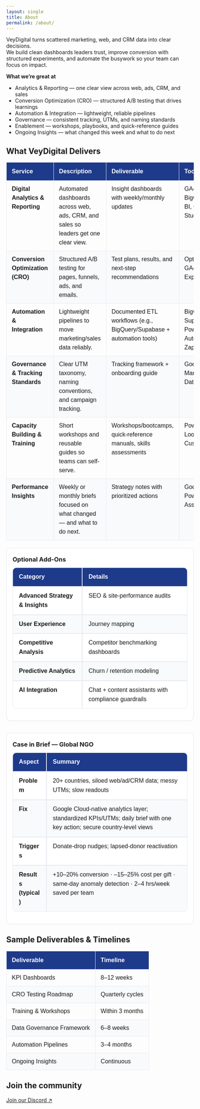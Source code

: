 ```yaml
---
layout: single
title: About
permalink: /about/
---
```


VeyDigital turns scattered marketing, web, and CRM data into clear decisions.  
We build clean dashboards leaders trust, improve conversion with structured experiments, and automate the busywork so your team can focus on impact.

**What we’re great at**
- Analytics & Reporting — one clear view across web, ads, CRM, and sales  
- Conversion Optimization (CRO) — structured A/B testing that drives learnings  
- Automation & Integration — lightweight, reliable pipelines  
- Governance — consistent tracking, UTMs, and naming standards  
- Enablement — workshops, playbooks, and quick-reference guides  
- Ongoing Insights — what changed this week and what to do next

<h2 class="vd-wide-title">What VeyDigital Delivers</h2>

<style>
  /* ---------------- Base table style (page-scoped) ---------------- */
  table.vd-plain {
    font-family: Arial, Helvetica, sans-serif;
    border-collapse: collapse;
    width: 100%;
    table-layout: auto;             /* natural sizing (no scroll) */
    margin: 0 0 1.25rem 0;
  }
  table.vd-plain td,
  table.vd-plain th {
    border: 1px solid #e6e9ef;
    padding: 10px 14px;
    vertical-align: top;
    white-space: normal;
    word-break: normal;
    hyphens: auto;
    line-height: 1.5;
  }
  table.vd-plain tr:nth-child(even) { background-color: #f8fafc; }
  table.vd-plain tr:hover { background-color: #f1f5fb; }
  table.vd-plain th {
    padding-top: 12px;
    padding-bottom: 12px;
    text-align: left;
    background-color: #1E3A8A;      /* VeyDigital deep blue */
    color: #fff;
    font-weight: 700;
  }

  /* Keep the H1 "About" in the normal content column (no centering/transform) */
  .page__title {
    text-align: left;
    position: static;
    transform: none;
    width: auto;
    max-width: none;
    margin-left: 0;
    margin-right: 0;
  }

  /* ---------- Widen ONLY the Deliverables table + match its section title ---------- */
  @media (min-width: 1024px) {
    table.vd-delivers-wide {
      position: relative;
      left: 50%;
      transform: translateX(-50%);
      width: min(1400px, 96vw);
      max-width: 1400px;
    }
    .vd-wide-title {
      text-align: left;
      position: relative;
      left: 50%;
      transform: translateX(-50%);
      width: min(1400px, 96vw);
      max-width: 1400px;
      margin: 0 0 .75rem 0;
    }
  }

  /* ---------------- Two-up grid for Optional Add-Ons + Case in Brief ---------------- */
  .vd-two-up {
    display: grid;
    grid-template-columns: 1fr;
    gap: 2rem;                    /* more breathing room between columns */
    align-items: start;
    margin-top: .5rem;
    margin-bottom: 1.25rem;
  }
  @media (min-width: 1024px) {
    .vd-two-up { grid-template-columns: minmax(0,1fr) minmax(0,1fr); }
  }
  .vd-two-up > * { min-width: 0; }         /* let tables shrink to fit side-by-side */
  .vd-two-up h3 { margin: 0 0 .75rem 0; }

  /* Card styling around each column for a professional look */
  .vd-two-up .vd-col {
    background: #fff;
    border: 1px solid #e6e9ef;
    border-radius: 12px;
    padding: 1rem 1rem .75rem;
    box-shadow: 0 1px 2px rgba(16,24,40,.04);
  }

  /* Fine-tune table spacing inside cards */
  .vd-two-up .vd-col table.vd-plain {
    width: 100%;
    border-collapse: separate;
    border-spacing: 0;
  }
  .vd-two-up .vd-col table.vd-plain th,
  .vd-two-up .vd-col table.vd-plain td {
    padding: 12px 16px;           /* nicer density for side tables */
    border-color: #e6e9ef;
    line-height: 1.55;
  }
  .vd-two-up .vd-col table.vd-plain thead th {
    background: #1E3A8A;
    color: #fff;
    font-weight: 700;
  }
  .vd-two-up .vd-col table.vd-plain tbody tr:nth-child(even) td { background: #f8fafc; }
  .vd-two-up .vd-col table.vd-plain tbody tr:hover td { background: #f1f5fb; }

  /* Rounded corners */
  .vd-two-up .vd-col table.vd-plain thead th:first-child { border-top-left-radius: 10px; }
  .vd-two-up .vd-col table.vd-plain thead th:last-child  { border-top-right-radius: 10px; }
  .vd-two-up .vd-col table.vd-plain tbody tr:last-child td:first-child { border-bottom-left-radius: 10px; }
  .vd-two-up .vd-col table.vd-plain tbody tr:last-child td:last-child  { border-bottom-right-radius: 10px; }

  /* Column width balance (desktop) */
  @media (min-width: 1024px) {
    /* Optional Add-Ons: label/content */
    .vd-two-up .vd-col:first-child table.vd-plain thead th:nth-child(1),
    .vd-two-up .vd-col:first-child table.vd-plain tbody td:nth-child(1) { width: 42%; }
    .vd-two-up .vd-col:first-child table.vd-plain thead th:nth-child(2),
    .vd-two-up .vd-col:first-child table.vd-plain tbody td:nth-child(2) { width: 58%; }

    /* Case in Brief: aspect/summary */
    .vd-two-up .vd-col:last-child table.vd-plain thead th:nth-child(1),
    .vd-two-up .vd-col:last-child table.vd-plain tbody td:nth-child(1) { width: 28%; }
    .vd-two-up .vd-col:last-child table.vd-plain thead th:nth-child(2),
    .vd-two-up .vd-col:last-child table.vd-plain tbody td:nth-child(2) { width: 72%; }
  }

  /* === FIX: Wide wrapper + clean 2-col grid (no width fighting) === */

/* Align this section to the same wide width as the Deliverables table */
.vd-wide {
  width: 100%;
  margin: 0 auto;
}
@media (min-width: 1024px) {
  .vd-wide {
    width: min(1400px, 96vw);
    max-width: 1400px;
  }
}

/* Two uniform columns with ample gap; stacks on mobile */
.vd-two-up {
  display: grid;
  grid-template-columns: 1fr;      /* mobile */
  gap: 2rem;                       /* comfortable spacing */
  align-items: start;
}
@media (min-width: 1024px) {
  .vd-two-up { grid-template-columns: repeat(2, minmax(0, 1fr)); }
}

/* Card look without shrinking content */
.vd-two-up .vd-col {
  background: #fff;
  border: 1px solid #e6e9ef;
  border-radius: 12px;
  padding: 1rem 1rem .75rem;
  box-shadow: 0 1px 2px rgba(16,24,40,.04);
  min-width: 0;                    /* let tables shrink inside columns */
}
.vd-two-up .vd-col h3 { margin: .25rem 0 .75rem; }

/* Tables inside the cards */
.vd-two-up .vd-col table.vd-plain {
  width: 100%;
  border-collapse: separate;
  border-spacing: 0;
}

/* Professional padding + readable line-height */
.vd-two-up .vd-col table.vd-plain th,
.vd-two-up .vd-col table.vd-plain td {
  padding: 12px 16px;
  line-height: 1.55;
  border-color: #e6e9ef;
  width: auto !important;          /* override any previous width rules */
}

/* Keep your brand header */
.vd-two-up .vd-col table.vd-plain thead th {
  background: #1E3A8A;
  color: #fff;
  font-weight: 700;
}

/* Gentle zebra + hover */
.vd-two-up .vd-col table.vd-plain tbody tr:nth-child(even) td { background: #f8fafc; }
.vd-two-up .vd-col table.vd-plain tbody tr:hover td { background: #f1f5fb; }

/* Rounded corners */
.vd-two-up .vd-col table.vd-plain thead th:first-child { border-top-left-radius: 10px; }
.vd-two-up .vd-col table.vd-plain thead th:last-child  { border-top-right-radius: 10px; }
.vd-two-up .vd-col table.vd-plain tbody tr:last-child td:first-child { border-bottom-left-radius: 10px; }
.vd-two-up .vd-col table.vd-plain tbody tr:last-child td:last-child  { border-bottom-right-radius: 10px; }
/* === FINAL ALIGNMENT FIX: two cards same width + same height === */

/* Make the two-up section use the same wide width as the big table */
.vd-wide {
  width: 100%;
  margin: 0 auto;
}
@media (min-width: 1024px) {
  .vd-wide { width: min(1400px, 96vw); max-width: 1400px; }
}

/* Two equal columns; cards stretch to the same height */
.vd-two-up {
  display: grid;
  grid-template-columns: 1fr;                 /* mobile */
  gap: 2rem;
  align-items: stretch;                       /* stretch items to equal row height */
}
@media (min-width: 1024px) {
  .vd-two-up { grid-template-columns: repeat(2, minmax(0, 1fr)); }
}

/* Cards fill the track height; content flows nicely */
.vd-two-up .vd-col {
  display: flex;
  flex-direction: column;
  height: 100%;
  box-sizing: border-box;
  background: #fff;
  border: 1px solid #e6e9ef;
  border-radius: 12px;
  padding: 1rem 1rem .75rem;
  box-shadow: 0 1px 2px rgba(16,24,40,.04);
  min-width: 0;                                /* prevent overflow from long content */
}

.vd-two-up .vd-col h3 {
  margin: .25rem 0 .75rem;
}

/* Tables inside cards take remaining height so both cards equalize */
.vd-two-up .vd-col table.vd-plain {
  flex: 1;                                     /* makes both cards the same height */
  width: 100%;
  border-collapse: separate;
  border-spacing: 0;
  table-layout: fixed;                         /* consistent column sizing */
}

/* Consistent, readable cell spacing */
.vd-two-up .vd-col table.vd-plain th,
.vd-two-up .vd-col table.vd-plain td {
  padding: 12px 16px;
  line-height: 1.55;
  border-color: #e6e9ef;
  white-space: normal;
  word-break: normal;
  overflow-wrap: anywhere;
}

/* Brand header */
.vd-two-up .vd-col table.vd-plain thead th {
  background: #1E3A8A;
  color: #fff;
  font-weight: 700;
}

/* Gentle zebra + hover */
.vd-two-up .vd-col table.vd-plain tbody tr:nth-child(even) td { background: #f8fafc; }
.vd-two-up .vd-col table.vd-plain tbody tr:hover td { background: #f1f5fb; }

/* Rounded corners */
.vd-two-up .vd-col table.vd-plain thead th:first-child { border-top-left-radius: 10px; }
.vd-two-up .vd-col table.vd-plain thead th:last-child  { border-top-right-radius: 10px; }
.vd-two-up .vd-col table.vd-plain tbody tr:last-child td:first-child { border-bottom-left-radius: 10px; }
.vd-two-up .vd-col table.vd-plain tbody tr:last-child td:last-child  { border-bottom-right-radius: 10px; }

/* Make both side tables use the SAME column split so widths match visually */
@media (min-width: 1024px) {
  .vd-two-up .vd-col table.vd-plain thead th:nth-child(1),
  .vd-two-up .vd-col table.vd-plain tbody td:nth-child(1) { width: 38% !important; }
  .vd-two-up .vd-col table.vd-plain thead th:nth-child(2),
  .vd-two-up .vd-col table.vd-plain tbody td:nth-child(2) { width: 62% !important; }
}

</style>

<table class="vd-plain vd-delivers-wide">
  <thead>
    <tr>
      <th>Service</th>
      <th>Description</th>
      <th>Deliverable</th>
      <th>Tools</th>
    </tr>
  </thead>
  <tbody>
    <tr>
      <td><strong>Digital Analytics &amp; Reporting</strong></td>
      <td>Automated dashboards across web, ads, CRM, and sales so leaders get one clear view.</td>
      <td>Insight dashboards with weekly/monthly updates</td>
      <td>GA4, GTM, BigQuery, Power BI, Cloud BI Studio</td>
    </tr>
    <tr>
      <td><strong>Conversion Optimization (CRO)</strong></td>
      <td>Structured A/B testing for pages, funnels, ads, and emails.</td>
      <td>Test plans, results, and next-step recommendations</td>
      <td>Optimizely/VWO, GA4 Experiments</td>
    </tr>
    <tr>
      <td><strong>Automation &amp; Integration</strong></td>
      <td>Lightweight pipelines to move marketing/sales data reliably.</td>
      <td>Documented ETL workflows (e.g., BigQuery/Supabase + automation tools)</td>
      <td>BigQuery, Supabase, Power Automate, Zapier</td>
    </tr>
    <tr>
      <td><strong>Governance &amp; Tracking Standards</strong></td>
      <td>Clear UTM taxonomy, naming conventions, and campaign tracking.</td>
      <td>Tracking framework + onboarding guide</td>
      <td>Google Tag Manager, GA4, Data Studio</td>
    </tr>
    <tr>
      <td><strong>Capacity Building &amp; Training</strong></td>
      <td>Short workshops and reusable guides so teams can self-serve.</td>
      <td>Workshops/bootcamps, quick-reference manuals, skills assessments</td>
      <td>Power BI, Looker Studio, Custom LMS</td>
    </tr>
    <tr>
      <td><strong>Performance Insights</strong></td>
      <td>Weekly or monthly briefs focused on what changed — and what to do next.</td>
      <td>Strategy notes with prioritized actions</td>
      <td>Google Sheets, Power BI, AI Assistant</td>
    </tr>
  </tbody>
</table>

<div class="vd-two-up">
  <div class="vd-col">
    <h3>Optional Add-Ons</h3>
    <table class="vd-plain">
      <thead>
        <tr>
          <th>Category</th>
          <th>Details</th>
        </tr>
      </thead>
      <tbody>
        <tr><td><strong>Advanced Strategy &amp; Insights</strong></td><td>SEO &amp; site-performance audits</td></tr>
        <tr><td><strong>User Experience</strong></td><td>Journey mapping</td></tr>
        <tr><td><strong>Competitive Analysis</strong></td><td>Competitor benchmarking dashboards</td></tr>
        <tr><td><strong>Predictive Analytics</strong></td><td>Churn / retention modeling</td></tr>
        <tr><td><strong>AI Integration</strong></td><td>Chat + content assistants with compliance guardrails</td></tr>
      </tbody>
    </table>
  </div>

  <div class="vd-col">
    <h3>Case in Brief — Global NGO</h3>
    <table class="vd-plain">
      <thead>
        <tr>
          <th>Aspect</th>
          <th>Summary</th>
        </tr>
      </thead>
      <tbody>
        <tr><td><strong>Problem</strong></td><td>20+ countries, siloed web/ad/CRM data; messy UTMs; slow readouts</td></tr>
        <tr><td><strong>Fix</strong></td><td>Google Cloud-native analytics layer; standardized KPIs/UTMs; daily brief with one key action; secure country-level views</td></tr>
        <tr><td><strong>Triggers</strong></td><td>Donate-drop nudges; lapsed-donor reactivation</td></tr>
        <tr><td><strong>Results (typical)</strong></td><td>+10–20% conversion · –15–25% cost per gift · same-day anomaly detection · 2–4 hrs/week saved per team</td></tr>
      </tbody>
    </table>
  </div>
</div>

## Sample Deliverables &amp; Timelines

<table class="vd-plain">
  <thead>
    <tr>
      <th>Deliverable</th>
      <th>Timeline</th>
    </tr>
  </thead>
  <tbody>
    <tr><td>KPI Dashboards</td><td>8–12 weeks</td></tr>
    <tr><td>CRO Testing Roadmap</td><td>Quarterly cycles</td></tr>
    <tr><td>Training &amp; Workshops</td><td>Within 3 months</td></tr>
    <tr><td>Data Governance Framework</td><td>6–8 weeks</td></tr>
    <tr><td>Automation Pipelines</td><td>3–4 months</td></tr>
    <tr><td>Ongoing Insights</td><td>Continuous</td></tr>
  </tbody>
</table>

## Join the community

<p><a href="https://discord.gg/yourInvite">Join our Discord ↗</a></p>



